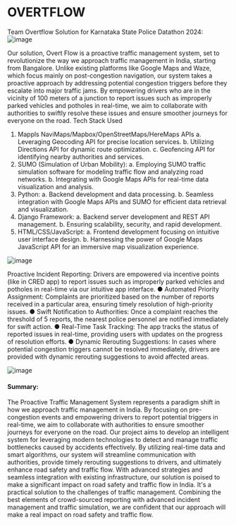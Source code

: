 # OVERTFLOW
Team Overtflow
Solution for Karnataka State Police Datathon 2024:
![image](https://github.com/rohansahni/overtflow/assets/65642059/76dd0e28-c261-473b-b724-2dce215875cb)

Our solution, Overt Flow is a proactive traffic management 
system, set to revolutionize the way we approach traffic 
management in India, starting from Bangalore. Unlike existing 
platforms like Google Maps and Waze, which focus mainly on 
post-congestion navigation, our system takes a proactive 
approach by addressing potential congestion triggers before 
they escalate into major traffic jams. 
By empowering drivers who are in the vicinity of 100 meters of 
a junction to report issues such as improperly parked vehicles 
and potholes in real-time, we aim to collaborate with 
authorities to swiftly resolve these issues and ensure 
smoother journeys for everyone on the road.
Tech Stack Used
 1. Mappls NaviMaps/Mapbox/OpenStreetMaps/HereMaps APIs
 a. Leveraging Geocoding API for precise location services.
 b. Utilizing Directions API for dynamic route optimization.
 c. Geofencing API for identifying nearby authorities and services.
 2. SUMO (Simulation of Urban Mobility):
 a. Employing SUMO traffic simulation software for modeling traffic flow and analyzing road networks.
 b. Integrating with Google Maps APIs for real-time data visualization and analysis.
 3. Python:
 a. Backend development and data processing.
 b. Seamless integration with Google Maps APIs and SUMO for efficient data retrieval and visualization.
 4. Django Framework:
 a. Backend server development and REST API management.
 b. Ensuring scalability, security, and rapid development.
 5. HTML/CSS/JavaScript:
 a. Frontend development focusing on intuitive user interface design.
 b. Harnessing the power of Google Maps JavaScript API for an immersive map visualization experience.


![image](https://github.com/rohansahni/overtflow/assets/65642059/13d7c0a4-11ee-4d77-8d4e-877b746181ce)


 Proactive Incident Reporting: Drivers are empowered via incentive points 
(like in CRED app) to report issues such as improperly parked vehicles and 
potholes in real-time via our intuitive app interface.
 ● Automated Priority Assignment: Complaints are prioritized based on the 
number of reports received in a particular area, ensuring timely resolution 
of high-priority issues.
 ● Swift Notification to Authorities: Once a complaint reaches the threshold 
of 5 reports, the nearest police personnel are notified immediately for swift 
action.
 ● Real-Time Task Tracking: The app tracks the status of reported issues in 
real-time, providing users with updates on the progress of resolution 
efforts.
 ● Dynamic Rerouting Suggestions: In cases where potential congestion 
triggers cannot be resolved immediately, drivers are provided with dynamic 
rerouting suggestions to avoid affected areas.

![image](https://github.com/rohansahni/overtflow/assets/65642059/9b306daa-73f8-4a1d-9f60-a7689d16b184)


#### Summary:
The Proactive Traffic Management System represents a paradigm shift in how we approach traffic management in India. By 
focusing on pre-congestion events and empowering drivers to report potential triggers in real-time, we aim to collaborate 
with authorities to ensure smoother journeys for everyone on the road. Our project aims to develop an intelligent system for 
leveraging modern technologies to detect and manage traffic bottlenecks caused by accidents effectively. By utilizing 
real-time data and smart algorithms, our system will streamline communication with authorities, provide timely rerouting 
suggestions to drivers, and ultimately enhance road safety and traffic flow.
 With advanced strategies and seamless integration with existing infrastructure, our solution is poised to make a significant 
impact on road safety and traffic flow in India. It's a practical solution to the challenges of traffic management. Combining 
the best elements of crowd-sourced reporting with advanced incident management and traffic simulation, we are confident 
that our approach will make a real impact on road safety and traffic flow.
